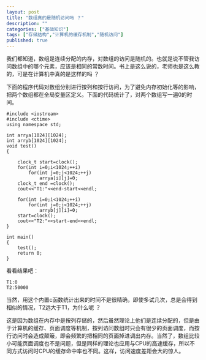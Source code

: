 ```yaml
---
layout: post
title: "数组真的是随机访问吗 ？"
description: ""
categories: ["基础知识"]
tags: ["存储结构","计算机的缓存机制","随机访问"]
published: true
---
```



我们都知道，数组是连续分配的内存，对数组的访问是随机的。也就是说不管我访问数组中的哪个元素，应该是相同的常数时间。书上是这么说的，老师也是这么教的，可是在计算机中真的是这样的吗 ？ 

下面的程序代码对数组分别进行按列和按行访问，为了避免内存初始化等的影响，把两个数组都在全局变量区定义。下面的代码统计了，对两个数组写一遍0的时间。

    #include <iostream>
    #include <ctime>
    using namespace std;
    
    int arrya[1024][1024];
    int arryb[1024][1024];
    void test()
    {
    
        clock_t start=clock();
        for(int i=0;i<1024;++i)
            for(int j=0;j<1024;++j)
                arrya[i][j]=0;
        clock_t end =clock();
        cout<<"T1:"<<end-start<<endl;
    
        for(int i=0;i<1024;++i)
            for(int j=0;j<1024;++j)
                arryb[j][i]=0;
        start=clock();
        cout<<"T2:"<<start-end<<endl;
    }
    
    int main()
    {
        test();
        return 0;
    }
    
看看结果吧：
    
    T1:0
    T2:50000

当然，用这个内置c函数统计出来的时间不是很精确，即使多试几次，总是会得到相似的情况，T2远大于T1，为什么呢 ？

这是因为数组在内存中是按列存储的，然后虽然理论上他们是连续分配的，但是由于计算机的缓存、页面调度等机制，按列访问数组时只会有很少的页面调度，而按行访问时会造成颠簸，即会频繁的把相同的页面掉进调出内存。当然了，数组比较小可能页面调度也不是问题，但是同样的理论也应用与CPU的高速缓存，所以不同方式访问时CPU的缓存命中率也不同。这样，访问速度差距会大的惊人。